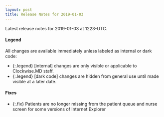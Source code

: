 ```yaml
---
layout: post
title: Release Notes for 2019-01-03
---
```


Latest release notes for 2019-01-03 at 1223-UTC.

<div class='legend' markdown='1'>

#### Legend

All changes are available immediately unless labeled as internal or dark code:

- {:.legend} [internal] changes are only visible or applicable to Clockwise.MD staff.
- {:.legend} [dark code] changes are hidden from general use until made visible at a later date.

</div>


<div class='fixes' markdown='1'>

#### Fixes

- {:.fix} Patients are no longer missing from the patient queue and nurse screen for some versions of Internet Explorer

</div>

